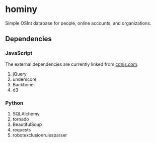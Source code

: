 # hominy

Simple OSInt database for people, online accounts, and organizations.


## Dependencies

### JavaScript

The external dependencies are currently linked from [cdnjs.com](https://cdnjs.com).

1. jQuery
2. underscore
3. Backbone
4. d3

### Python

1. SQLAlchemy
2. tornado
3. BeautifulSoup
4. requests
5. robotexclusionrulesparser
